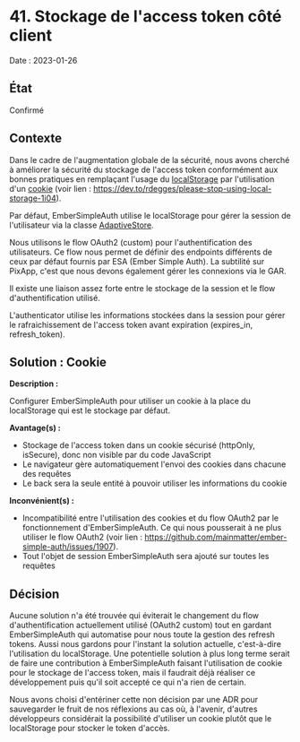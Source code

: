 # 41. Stockage de l'access token côté client

Date : 2023-01-26

## État

Confirmé

## Contexte

Dans le cadre de l'augmentation globale de la sécurité, nous avons cherché à améliorer la sécurité du stockage de l'access token conformément aux bonnes pratiques en remplaçant l'usage du [localStorage](https://developer.mozilla.org/en-US/docs/Web/API/Window/localStorage) par l'utilisation d'un [cookie](https://developer.mozilla.org/en-US/docs/Web/API/Document/cookie) (voir lien : https://dev.to/rdegges/please-stop-using-local-storage-1i04).

Par défaut, EmberSimpleAuth utilise le localStorage pour gérer la session de l'utilisateur via la classe [AdaptiveStore](https://ember-simple-auth.com/api/classes/AdaptiveStore.html).

Nous utilisons le flow OAuth2 (custom) pour l'authentification des utilisateurs. Ce flow nous permet de définir des endpoints différents de ceux par défaut fournis par ESA (Ember Simple Auth). La subtilité sur PixApp, c'est que nous devons également gérer les connexions via le GAR. 

Il existe une liaison assez forte entre le stockage de la session et le flow d'authentification utilisé.

L'authenticator utilise les informations stockées dans la session pour gérer le rafraichissement
de l'access token avant expiration (expires_in, refresh_token).

## Solution : Cookie

**Description :**

Configurer EmberSimpleAuth pour utiliser un cookie à la place du localStorage qui est le stockage par défaut.

**Avantage(s) :**

- Stockage de l'access token dans un cookie sécurisé (httpOnly, isSecure), donc non visible par du code JavaScript
- Le navigateur gère automatiquement l'envoi des cookies dans chacune des requêtes
- Le back sera la seule entité à pouvoir utiliser les informations du cookie

**Inconvénient(s) :**

- Incompatibilité entre l'utilisation des cookies et du flow OAuth2 par le fonctionnement d'EmberSimpleAuth. Ce qui nous pousserait à ne plus utiliser le flow OAuth2 (voir lien : https://github.com/mainmatter/ember-simple-auth/issues/1907).
- Tout l'objet de session EmberSimpleAuth sera ajouté sur toutes les requêtes

## Décision

Aucune solution n'a été trouvée qui éviterait le changement du flow d'authentification actuellement utilisé (OAuth2 custom) tout en gardant EmberSimpleAuth qui automatise pour nous toute la gestion des refresh tokens.
Aussi nous gardons pour l'instant la solution actuelle, c'est-à-dire l'utilisation du localStorage.
Une potentielle solution à plus long terme serait de faire une contribution à EmberSimpleAuth faisant l'utilisation de cookie pour le stockage de l'access token, mais il faudrait déjà réaliser ce développement puis qu'il soit accepté ce qui n'a rien de certain.

Nous avons choisi d'entériner cette non décision par une ADR pour sauvegarder le fruit de nos réflexions au cas où, à l'avenir, d'autres développeurs considérait la possibilité d'utiliser un cookie plutôt que le localStorage pour stocker le token d'accès.
